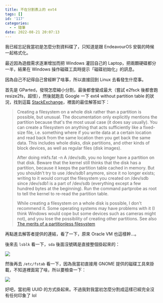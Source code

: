 ```yaml
---
title: 不在分割表上的 ext4
tags: []
id: '117'
categories:
  - - 隨筆
date: 2022-08-21 20:07:13
---
```


我已經忘記我當初是怎麼分割資料碟了，只知道是跟 EndeavourOS 安裝的時候一起格式化。

最近因為遊戲需求逐漸增加而把 Windows 灌回自己的 Laptop，把兩顆硬碟都分一半，結果在 Windows 操作磁碟工具時提示「磁碟初始化」的訊息。

因為自己不記得自己曾經幹了啥事，所以直接回到 Linux 去看發生什麼事。

首先是 GParted，發現怎麼縮小分割，最後都會變成最大（嘗試 e2fsck 後都會跑 resize2fs，超怪），然後就跑去 Google 一下 ext4 without partition table 的狀況，找到這篇 [StackExchange](https://unix.stackexchange.com/questions/346826/is-it-ok-to-mkfs-without-partition-number "StackExchange")，裡面的最佳解答如下：

> Creating a filesystem on a whole disk rather than a partition is possible, but unusual. The documentation only explicitly mentions the partition because that's the most usual case (it does say usually). You can create a filesystem on anything that acts sufficiently like a fixed-size file, i.e. something where if you write data at a certain location and read back from the same location then you get back the same data. This includes whole disks, disk partitions, and other kinds of block devices, as well as regular files (disk images).
> 
> After doing mkfs.fat -n A /dev/sdb, you no longer have a partition on that disk. Beware that the kernel still thinks that the disk has a partition, because it keeps the partition table cached in memory. But you shouldn't try to use /dev/sdb1 anymore, since it no longer exists; writing to it would corrupt the filesystem you created on /dev/sdb since /dev/sdb1 is a part of /dev/sdb (everything except a few hundred bytes at the beginning). Run the command partprobe as root to tell the kernel to re-read the partition table.
> 
> While creating a filesystem on a whole disk is possible, I don't recommend it. Some operating systems may have problems with it (I think Windows would cope but some devices such as cameras might not), and you lose the possibility of creating other partitions. See also [The merits of a partitionless filesystem](https://unix.stackexchange.com/questions/14010/the-merits-of-a-partitionless-filesystem)

再點進去解答者提供的連結，看了一下，原來 Oracle VM 也這樣幹...。

後來去 `lsblk` 看一下，`sda` 後面沒號碼是直接整個掛起來的：

[![](/2022/08/Screenshot_20220821_200036.png)](/2022/08/Screenshot_20220821_200036.png)

然後再去 `/etc/fstab` 看一下，因為我當初直接用 GNOME 提供的磁碟工具來掛載，不知道裡面寫了啥，所以要檢查一下：

[![](/2022/08/Screenshot_20220821_200154.png)](/2022/08/Screenshot_20220821_200154.png)

好吧，當初用 UUID 的方式掛起來。不過我對我當初怎麼分割成這樣已經完全沒有任何印象了 lol